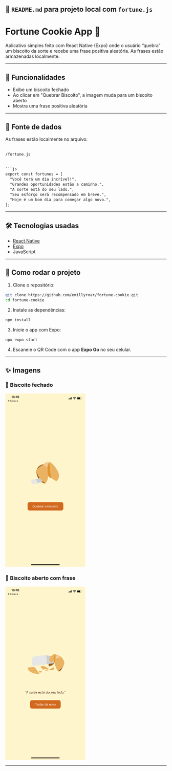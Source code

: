 

## 📄 `README.md` para projeto local com `fortune.js`


# Fortune Cookie App 🍪

Aplicativo simples feito com React Native (Expo) onde o usuário “quebra” um biscoito da sorte e recebe uma frase positiva aleatória. As frases estão armazenadas localmente.



---

## 📱 Funcionalidades

- Exibe um biscoito fechado
- Ao clicar em "Quebrar Biscoito", a imagem muda para um biscoito aberto
- Mostra uma frase positiva aleatória

---

## 💾 Fonte de dados

As frases estão localmente no arquivo:

```

/fortune.js

```

````

```js
export const fortunes = [
  "Você terá um dia incrível!",
  "Grandes oportunidades estão a caminho.",
  "A sorte está do seu lado.",
  "Seu esforço será recompensado em breve.",
  "Hoje é um bom dia para começar algo novo.",
];
````

---

## 🛠 Tecnologias usadas

* [React Native](https://reactnative.dev/)
* [Expo](https://expo.dev/)
* JavaScript

---

## 🚀 Como rodar o projeto

1. Clone o repositório:

```bash
git clone https://github.com/emillyroar/fortune-cookie.git
cd fortune-cookie
```

2. Instale as dependências:

```bash
npm install
```

3. Inicie o app com Expo:

```bash
npx expo start
```

4. Escaneie o QR Code com o app **Expo Go** no seu celular.

---

## ✨ Imagens

### 🥠 Biscoito fechado
<img src="./assets/biscoito-fechado.png" alt="Biscoito fechado" width="250"/>

### 🍪 Biscoito aberto com frase
<img src="./assets/biscoito-aberto.png" alt="Biscoito aberto com frase" width="250"/>

---


